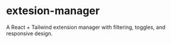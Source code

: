 # extesion-manager

A React + Tailwind extension manager with filtering, toggles, and responsive design.
